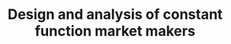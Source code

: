 ---
title: Design and analysis of constant function market makers 
link: https://tesi.luiss.it/38529/
description: Leveraging convex analysis and Rockafellar's notation, this work demonstrates how any CFMM core component can define all others, providing a powerful toolkit for DeFi AMM design
---